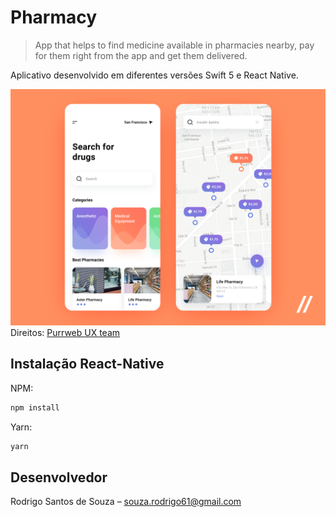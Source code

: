 # Pharmacy
> App that helps to find medicine available in pharmacies nearby, pay for them right from the app and get them delivered.


Aplicativo desenvolvido em diferentes versões Swift 5 e React Native.

![](./Assets/pharmacy_app_4x.png)
Direitos: [Purrweb UX team](https://dribbble.com/shots/6948601-Pharmacy-App-Concept)

## Instalação React-Native

NPM:

```sh
npm install
```

Yarn:

```sh
yarn
```

## Desenvolvedor

Rodrigo Santos de Souza – souza.rodrigo61@gmail.com
